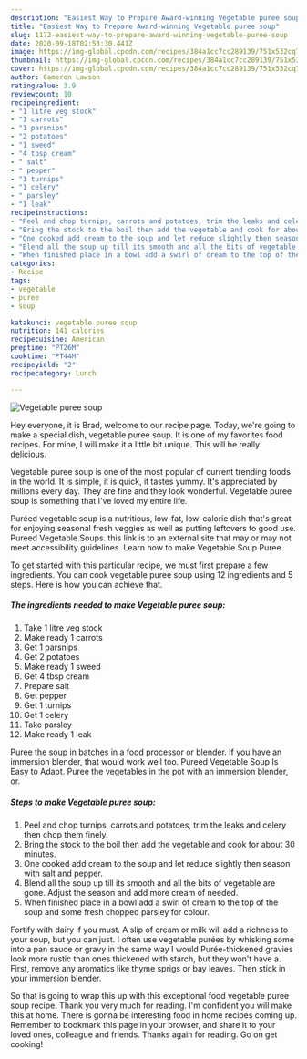 ```yaml
---
description: "Easiest Way to Prepare Award-winning Vegetable puree soup"
title: "Easiest Way to Prepare Award-winning Vegetable puree soup"
slug: 1172-easiest-way-to-prepare-award-winning-vegetable-puree-soup
date: 2020-09-18T02:53:30.441Z
image: https://img-global.cpcdn.com/recipes/384a1cc7cc289139/751x532cq70/vegetable-puree-soup-recipe-main-photo.jpg
thumbnail: https://img-global.cpcdn.com/recipes/384a1cc7cc289139/751x532cq70/vegetable-puree-soup-recipe-main-photo.jpg
cover: https://img-global.cpcdn.com/recipes/384a1cc7cc289139/751x532cq70/vegetable-puree-soup-recipe-main-photo.jpg
author: Cameron Lawson
ratingvalue: 3.9
reviewcount: 10
recipeingredient:
- "1 litre veg stock"
- "1 carrots"
- "1 parsnips"
- "2 potatoes"
- "1 sweed"
- "4 tbsp cream"
- " salt"
- " pepper"
- "1 turnips"
- "1 celery"
- " parsley"
- "1 leak"
recipeinstructions:
- "Peel and chop turnips, carrots and potatoes, trim the leaks and celery then chop them finely."
- "Bring the stock to the boil then add the vegetable and cook for about 30 minutes."
- "One cooked add cream to the soup and let reduce slightly then season with salt and pepper."
- "Blend all the soup up till its smooth and all the bits of vegetable are gone. Adjust the season and add more cream of needed."
- "When finished place in a bowl add a swirl of cream to the top of the soup and some fresh chopped parsley for colour."
categories:
- Recipe
tags:
- vegetable
- puree
- soup

katakunci: vegetable puree soup 
nutrition: 141 calories
recipecuisine: American
preptime: "PT26M"
cooktime: "PT44M"
recipeyield: "2"
recipecategory: Lunch

---
```



![Vegetable puree soup](https://img-global.cpcdn.com/recipes/384a1cc7cc289139/751x532cq70/vegetable-puree-soup-recipe-main-photo.jpg)

Hey everyone, it is Brad, welcome to our recipe page. Today, we're going to make a special dish, vegetable puree soup. It is one of my favorites food recipes. For mine, I will make it a little bit unique. This will be really delicious.

Vegetable puree soup is one of the most popular of current trending foods in the world. It is simple, it is quick, it tastes yummy. It's appreciated by millions every day. They are fine and they look wonderful. Vegetable puree soup is something that I've loved my entire life.

Puréed vegetable soup is a nutritious, low-fat, low-calorie dish that&#39;s great for enjoying seasonal fresh veggies as well as putting leftovers to good use. Pureed Vegetable Soups. this link is to an external site that may or may not meet accessibility guidelines. Learn how to make Vegetable Soup Puree.


To get started with this particular recipe, we must first prepare a few ingredients. You can cook vegetable puree soup using 12 ingredients and 5 steps. Here is how you can achieve that.

<!--inarticleads1-->

##### The ingredients needed to make Vegetable puree soup:

1. Take 1 litre veg stock
1. Make ready 1 carrots
1. Get 1 parsnips
1. Get 2 potatoes
1. Make ready 1 sweed
1. Get 4 tbsp cream
1. Prepare  salt
1. Get  pepper
1. Get 1 turnips
1. Get 1 celery
1. Take  parsley
1. Make ready 1 leak


Puree the soup in batches in a food processor or blender. If you have an immersion blender, that would work well too. Pureed Vegetable Soup Is Easy to Adapt. Puree the vegetables in the pot with an immersion blender, or. 

<!--inarticleads2-->

##### Steps to make Vegetable puree soup:

1. Peel and chop turnips, carrots and potatoes, trim the leaks and celery then chop them finely.
1. Bring the stock to the boil then add the vegetable and cook for about 30 minutes.
1. One cooked add cream to the soup and let reduce slightly then season with salt and pepper.
1. Blend all the soup up till its smooth and all the bits of vegetable are gone. Adjust the season and add more cream of needed.
1. When finished place in a bowl add a swirl of cream to the top of the soup and some fresh chopped parsley for colour.


Fortify with dairy if you must. A slip of cream or milk will add a richness to your soup, but you can just. I often use vegetable purées by whisking some into a pan sauce or gravy in the same way I would Purée-thickened gravies look more rustic than ones thickened with starch, but they won&#39;t have a. First, remove any aromatics like thyme sprigs or bay leaves. Then stick in your immersion blender. 

So that is going to wrap this up with this exceptional food vegetable puree soup recipe. Thank you very much for reading. I'm confident you will make this at home. There is gonna be interesting food in home recipes coming up. Remember to bookmark this page in your browser, and share it to your loved ones, colleague and friends. Thanks again for reading. Go on get cooking!
